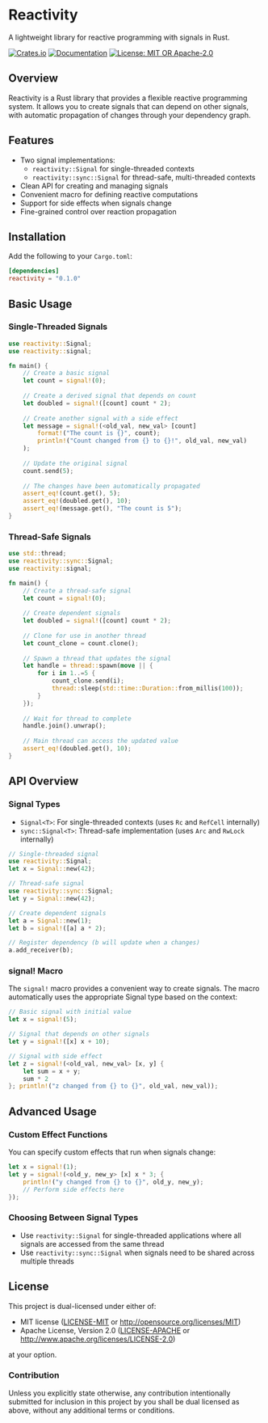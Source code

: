 # Reactivity

A lightweight library for reactive programming with signals in Rust.

[![Crates.io](https://img.shields.io/crates/v/reactivity.svg)](https://crates.io/crates/reactivity)
[![Documentation](https://docs.rs/reactivity/badge.svg)](https://docs.rs/reactivity)
[![License: MIT OR Apache-2.0](https://img.shields.io/crates/l/reactivity.svg)](README.md#license)

## Overview

Reactivity is a Rust library that provides a flexible reactive programming system. It allows you to create signals that can depend on other signals, with automatic propagation of changes through your dependency graph.

## Features

- Two signal implementations:
  - `reactivity::Signal` for single-threaded contexts
  - `reactivity::sync::Signal` for thread-safe, multi-threaded contexts
- Clean API for creating and managing signals
- Convenient macro for defining reactive computations
- Support for side effects when signals change
- Fine-grained control over reaction propagation

## Installation

Add the following to your `Cargo.toml`:

```toml
[dependencies]
reactivity = "0.1.0"
```

## Basic Usage

### Single-Threaded Signals

```rust
use reactivity::Signal;
use reactivity::signal;

fn main() {
    // Create a basic signal
    let count = signal!(0);
    
    // Create a derived signal that depends on count
    let doubled = signal!([count] count * 2);
    
    // Create another signal with a side effect
    let message = signal!(<old_val, new_val> [count] 
        format!("The count is {}", count); 
        println!("Count changed from {} to {}!", old_val, new_val)
    );
    
    // Update the original signal
    count.send(5);
    
    // The changes have been automatically propagated
    assert_eq!(count.get(), 5);
    assert_eq!(doubled.get(), 10);
    assert_eq!(message.get(), "The count is 5");
}
```

### Thread-Safe Signals

```rust
use std::thread;
use reactivity::sync::Signal;
use reactivity::signal;

fn main() {
    // Create a thread-safe signal
    let count = signal!(0);
    
    // Create dependent signals
    let doubled = signal!([count] count * 2);
    
    // Clone for use in another thread
    let count_clone = count.clone();
    
    // Spawn a thread that updates the signal
    let handle = thread::spawn(move || {
        for i in 1..=5 {
            count_clone.send(i);
            thread::sleep(std::time::Duration::from_millis(100));
        }
    });
    
    // Wait for thread to complete
    handle.join().unwrap();
    
    // Main thread can access the updated value
    assert_eq!(doubled.get(), 10);
}
```

## API Overview

### Signal Types

- `Signal<T>`: For single-threaded contexts (uses `Rc` and `RefCell` internally)
- `sync::Signal<T>`: Thread-safe implementation (uses `Arc` and `RwLock` internally)

```rust
// Single-threaded signal
use reactivity::Signal;
let x = Signal::new(42);

// Thread-safe signal
use reactivity::sync::Signal;
let y = Signal::new(42);

// Create dependent signals
let a = Signal::new(1);
let b = signal!([a] a * 2);

// Register dependency (b will update when a changes)
a.add_receiver(b);
```

### signal! Macro

The `signal!` macro provides a convenient way to create signals. The macro automatically uses the appropriate Signal type based on the context:

```rust
// Basic signal with initial value
let x = signal!(5);

// Signal that depends on other signals
let y = signal!([x] x + 10);

// Signal with side effect
let z = signal!(<old_val, new_val> [x, y] {
    let sum = x + y;
    sum * 2
}; println!("z changed from {} to {}", old_val, new_val));
```

## Advanced Usage

### Custom Effect Functions

You can specify custom effects that run when signals change:

```rust
let x = signal!(1);
let y = signal!(<old_y, new_y> [x] x * 3; {
    println!("y changed from {} to {}", old_y, new_y);
    // Perform side effects here
});
```

### Choosing Between Signal Types

- Use `reactivity::Signal` for single-threaded applications where all signals are accessed from the same thread
- Use `reactivity::sync::Signal` when signals need to be shared across multiple threads

## License

This project is dual-licensed under either of:

* MIT license ([LICENSE-MIT](LICENSE-MIT) or http://opensource.org/licenses/MIT)
* Apache License, Version 2.0 ([LICENSE-APACHE](LICENSE-APACHE) or http://www.apache.org/licenses/LICENSE-2.0)

at your option.

### Contribution

Unless you explicitly state otherwise, any contribution intentionally submitted for inclusion in this project by you shall be dual licensed as above, without any additional terms or conditions.
